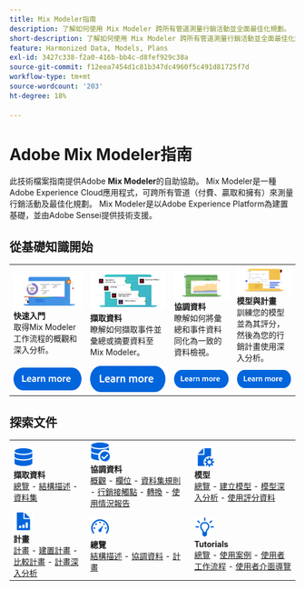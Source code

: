 ```yaml
---
title: Mix Modeler指南
description: 了解如何使用 Mix Modeler 跨所有管道測量行銷活動並全面最佳化規劃。
short-description: 了解如何使用 Mix Modeler 跨所有管道測量行銷活動並全面最佳化規劃。
feature: Harmonized Data, Models, Plans
exl-id: 3427c338-f2a0-416b-bb4c-d8fef929c38a
source-git-commit: f12eea7454d1c81b347dc4960f5c491d81725f7d
workflow-type: tm+mt
source-wordcount: '203'
ht-degree: 18%

---
```


# Adobe Mix Modeler指南

此技術檔案指南提供Adobe **Mix Modeler**&#x200B;的自助協助。 Mix Modeler是一種Adobe Experience Cloud應用程式，可跨所有管道（付費、贏取和擁有）來測量行銷活動及最佳化規劃。 Mix Modeler是以Adobe Experience Platform為建置基礎，並由Adobe Sensei提供技術支援。

## 從基礎知識開始

<table style="table-layout:fixed">
  <tr style="border: 0;">
    <td>
    <a href="/help/get-started/about.md"><img src="assets/whatis-mm.png"></a>
    <div><strong>快速入門</strong><br/>取得Mix Modeler工作流程的概觀和深入分析。</div>
    </td>
    <td>
    <a href="/help/ingest-data/overview.md"><img src="assets/data-ingestion-mm.png"></a>
    <div><strong>擷取資料</strong><br/>瞭解如何擷取事件並彙總或摘要資料至Mix Modeler。</div>
    </td>
    <td>
    <a href="/help/harmonize-data/overview.md"><img src="assets/plan-mm.png"/></a>
    <div><strong>協調資料</strong><br/>瞭解如何將彙總和事件資料同化為一致的資料檢視。 
    </div>
    </td>
    <td>
    <a href="/help/models/overview.md"><img src="assets/models-mm.png"></a>
    <div><strong>模型與計畫</strong><br/>訓練您的模型並為其評分，然後為您的行銷計畫使用深入分析。</div>
    </td>
  </tr>
  <tr style="border: 0;">
    <td align="center"><a href="/help/get-started/about.md"><img src="assets/learn-more-button.svg"></a></td>
    <td align="center"><a href="/help/ingest-data/overview.md"><img src="assets/learn-more-button.svg"></a></td>
    <td align="center"><a href="/help/harmonize-data/overview.md"><img src="assets/learn-more-button.svg"></a></td>
    <td align="center"><a href="/help/models/overview.md"><img src="assets/learn-more-button.svg"></a></td>
    </tr>
</table>


## 探索文件

<table style="table-layout:fixed">
  <tr style="border: 0;">
    <td>
      <img src="assets/Data.svg" width="35px"><br/>
      <strong>擷取資料</strong><br/><a href="/help/ingest-data/overview.md">總覽</a> - <a href="/help/ingest-data/schemas.md">結構描述</a> - <a href="/help/ingest-data/datasets.md">資料集</a> 
    </td>
    <td>
      <img src="assets/DataCheck.svg" width="35px"><br/>
      <strong>協調資料</strong><br/><a href="/help/harmonize-data/overview.md">概觀</a> - <a href="/help/harmonize-data/fields.md">欄位</a> - <a href="/help/harmonize-data/dataset-rules.md">資料集規則</a> - <a href="/help/harmonize-data/marketing-touchpoints.md">行銷接觸點</a> - <a href="/help/harmonize-data/conversions.md">轉換</a> - <a href="/help/harmonize-data/usage-report.md">使用情況報告</a>  
    </td>
    <td>
      <img src="assets/FileGear.svg" width="35px"><br/>
      <strong>模型</strong><br/><a href="/help/models/overview.md">總覽</a> - <a href="/help/models/build.md">建立模型</a> - <a href="/help/models/insights.md">模型深入分析</a> - <a href="/help/models/scoring-data.md">使用評分資料</a>
    </td>
  </tr>
  <tr style="border: 0;">
    <td>
      <img src="assets/FileChart.svg" width="35px"><br/>
      <strong>計畫</strong><br/><a href="/help/plans/overview.md">計畫</a> - <a href="/help/plans/build.md">建置計畫</a> - <a href="/help/plans/compare.md">比較計畫</a> - <a href="/help/plans/build.md">計畫深入分析</a>
    </td>
    <td>
      <img src="assets/Dashboard.svg" width="35px"><br/>
      <strong>總覽</strong><br/><a href="/help/dashboard/overview.md">結構描述</a> - <a href="/help/dashboard/harmonized-data.md">協調資料</a> - <a href="/help/dashboard/plans.md">計畫</a>
    </td>
        <td>
      <img src="assets/Learn.svg" width="35px"><br/>
      <strong>Tutorials</strong><br/><a href="https://experienceleague.adobe.com/docs/mix-modeler-learn/tutorials/overview.html?lang=en">總覽</a> - <a href="https://experienceleague.adobe.com/docs/mix-modeler-learn/tutorials/intro/use-cases.html?lang=en">使用案例</a> - <a href="https://experienceleague.adobe.com/docs/mix-modeler-learn/tutorials/intro/user-workflow.html?lang=en">使用者工作流程</a> - <a href="https://experienceleague.adobe.com/docs/mix-modeler-learn/tutorials/intro/user-interface-tour.html?lang=en">使用者介面導覽</a>
    </td>
  </tr>
</table>
